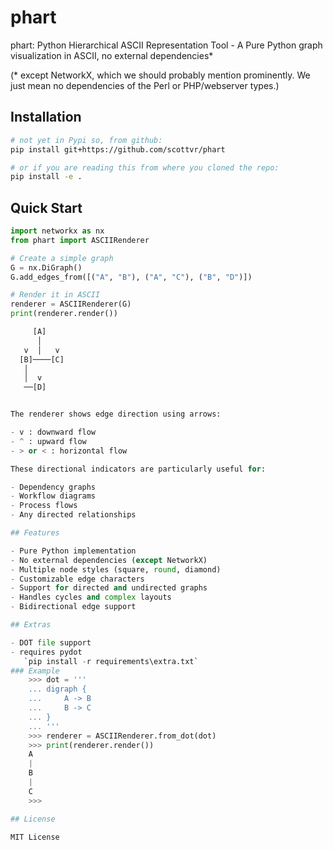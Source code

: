 # phart

phart: Python Hierarchical ASCII Representation Tool - A Pure Python graph visualization in ASCII, no external dependencies\*

(\* except NetworkX, which we should probably mention prominently. We just mean no dependencies of the Perl or PHP/webserver types.)

## Installation

```bash
# not yet in Pypi so, from github:
pip install git+https://github.com/scottvr/phart

# or if you are reading this from where you cloned the repo:
pip install -e .
```

## Quick Start

```python
import networkx as nx
from phart import ASCIIRenderer

# Create a simple graph
G = nx.DiGraph()
G.add_edges_from([("A", "B"), ("A", "C"), ("B", "D")])

# Render it in ASCII
renderer = ASCIIRenderer(G)
print(renderer.render())

     [A]
      │
   v  │   v
  [B]────[C]
   │
   │  v
   ──[D]


The renderer shows edge direction using arrows:

- v : downward flow
- ^ : upward flow
- > or < : horizontal flow

These directional indicators are particularly useful for:

- Dependency graphs
- Workflow diagrams
- Process flows
- Any directed relationships

## Features

- Pure Python implementation
- No external dependencies (except NetworkX)
- Multiple node styles (square, round, diamond)
- Customizable edge characters
- Support for directed and undirected graphs
- Handles cycles and complex layouts
- Bidirectional edge support

## Extras

- DOT file support
- requires pydot
   `pip install -r requirements\extra.txt`
### Example
    >>> dot = '''
    ... digraph {
    ...     A -> B
    ...     B -> C
    ... }
    ... '''
    >>> renderer = ASCIIRenderer.from_dot(dot)
    >>> print(renderer.render())
    A
    |
    B
    |
    C
    >>>

## License

MIT License
```
